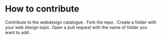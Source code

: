 # How to contribute

Contribute to the webdesign catalogue .
Fork the repo .
Create a folder with your web design topic.
Open a pull request with the name of folder you want to add .
